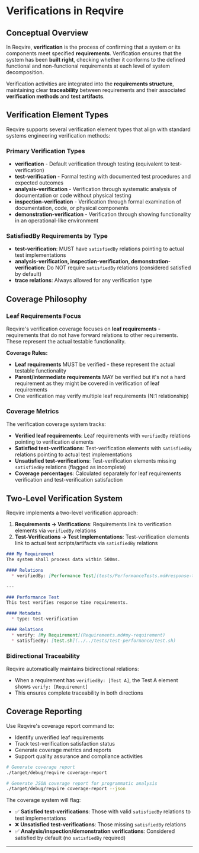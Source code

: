 # Verifications in Reqvire

## Conceptual Overview

In Reqvire, **verification** is the process of confirming that a system or its components meet specified **requirements**. Verification ensures that the system has been **built right**, checking whether it conforms to the defined functional and non-functional requirements at each level of system decomposition.

Verification activities are integrated into the **requirements structure**, maintaining clear **traceability** between requirements and their associated **verification methods** and **test artifacts**.

## Verification Element Types

Reqvire supports several verification element types that align with standard systems engineering verification methods:

### Primary Verification Types
- **verification** - Default verification through testing (equivalent to test-verification)
- **test-verification** - Formal testing with documented test procedures and expected outcomes
- **analysis-verification** - Verification through systematic analysis of documentation or code without physical testing
- **inspection-verification** - Verification through formal examination of documentation, code, or physical components
- **demonstration-verification** - Verification through showing functionality in an operational-like environment

### SatisfiedBy Requirements by Type
- **test-verification**: MUST have `satisfiedBy` relations pointing to actual test implementations
- **analysis-verification, inspection-verification, demonstration-verification**: Do NOT require `satisfiedBy` relations (considered satisfied by default)
- **trace relations**: Always allowed for any verification type

## Coverage Philosophy

### Leaf Requirements Focus
Reqvire's verification coverage focuses on **leaf requirements** - requirements that do not have forward relations to other requirements. These represent the actual testable functionality.

**Coverage Rules:**
- **Leaf requirements** MUST be verified - these represent the actual testable functionality
- **Parent/intermediate requirements** MAY be verified but it's not a hard requirement as they might be covered in verification of leaf requirements
- One verification may verify multiple leaf requirements (N:1 relationship)

### Coverage Metrics
The verification coverage system tracks:
- **Verified leaf requirements**: Leaf requirements with `verifiedBy` relations pointing to verification elements
- **Satisfied test-verifications**: Test-verification elements with `satisfiedBy` relations pointing to actual test implementations
- **Unsatisfied test-verifications**: Test-verification elements missing `satisfiedBy` relations (flagged as incomplete)
- **Coverage percentages**: Calculated separately for leaf requirements verification and test-verification satisfaction

## Two-Level Verification System

Reqvire implements a two-level verification approach:

1. **Requirements → Verifications**: Requirements link to verification elements via `verifiedBy` relations
2. **Test-Verifications → Test Implementations**: Test-verification elements link to actual test scripts/artifacts via `satisfiedBy` relations

```markdown
### My Requirement
The system shall process data within 500ms.

#### Relations
  * verifiedBy: [Performance Test](tests/PerformanceTests.md#response-time-test)

---

### Performance Test
This test verifies response time requirements.

#### Metadata
  * type: test-verification

#### Relations
  * verify: [My Requirement](Requirements.md#my-requirement)
  * satisfiedBy: [test.sh](../../tests/test-performance/test.sh)
```

### Bidirectional Traceability
Reqvire automatically maintains bidirectional relations:
- When a requirement has `verifiedBy: [Test A]`, the Test A element shows `verify: [Requirement]`
- This ensures complete traceability in both directions

## Coverage Reporting

Use Reqvire's coverage report command to:
- Identify unverified leaf requirements
- Track test-verification satisfaction status
- Generate coverage metrics and reports
- Support quality assurance and compliance activities

```bash
# Generate coverage report
./target/debug/reqvire coverage-report

# Generate JSON coverage report for programmatic analysis
./target/debug/reqvire coverage-report --json
```

The coverage system will flag:
- ✅ **Satisfied test-verifications**: Those with valid `satisfiedBy` relations to test implementations
- ❌ **Unsatisfied test-verifications**: Those missing `satisfiedBy` relations
- ✅ **Analysis/inspection/demonstration verifications**: Considered satisfied by default (no `satisfiedBy` required)

---